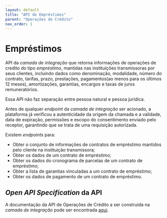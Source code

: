 ```yaml
---
layout: default
title: "API de Empréstimos"
parent: "Operações de Crédito"
nav_order: 1
---
```


# Empréstimos

API da *camada de integração* que retorna informações de operações de credito do tipo *empréstimo*, mantidas nas instituições transmissoras por seus clientes, incluindo dados como denominação, modalidade, número do contrato, tarifas, prazo, prestações, pagamentos(ao menos para os últimos 12 meses), amortizações, garantias, encargos e taxas de juros remuneratórios.

Essa API não faz separação entre pessoa natural e pessoa jurídica.

Antes de qualquer *endpoint* da *camada de integração* ser acionado, a plataforma já verificou a autenticidade da origem da chamada e a validade, data de expiração, permissões e escopo do consentimento enviado pelo receptor, garantindo que se trata de uma requisição autorizada.

Existem *endpoints* para:

- Obter o conjunto de informações de contratos de empréstimo mantidos pelo cliente na instituição transmissora;
- Obter os dados de um contrato de empréstimo;
- Obter os dados do cronograma de parcelas de um contrato de empréstimo;
- Obter a lista de garantias vinculadas a um contrato de empréstimo;
- Obter os dados de pagamento de um contrato de empréstimo.

## *Open API Specification* da API

A documentação da API de Operações de Crédito a ser construída na *camada de integração* pode ser encontrada [aqui][API-Empréstimo].

[API-Empréstimo]: ../../../../swagger-ui/index.html?api=Empréstimo
